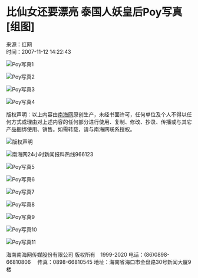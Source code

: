 # 比仙女还要漂亮 泰国人妖皇后Poy写真\[组图\]

来源：红网   
时间：2007-11-12 14:22:43      

![Poy写真1](http://www.hinews.cn/pic/0/10/15/02/10150212_855029.jpg)

![Poy写真2](http://www.hinews.cn/pic/0/15/80/89/15808921_882584.jpg)

![Poy写真3](http://www.hinews.cn/pic/0/13/75/76/13757635_748012.png)

![Poy写真4](http://www.hinews.cn/out/img/20170118/20170118104035_lbtftrfp.jpg)

版权声明：以上内容由[南海网](http://www.hinews.cn/)原创生产，未经书面许可，任何单位及个人不得以任何方式或理由对上述内容的任何部分进行使用、复制、修改、抄录、传播或与其它产品捆绑使用、销售。如需转载，请与南海网联系授权。

![版权声明](http://www.hinews.cn/news/images/d_shix.jpg)

![南海网24小时新闻报料热线966123](http://www.hinews.cn/news/images/96613-1.jpg)

![Poy写真5](http://www.hinews.cn/pic/003/007/326/00300732635_65ed9315.jpg)

![Poy写真6](http://www.hinews.cn/pic/003/007/331/00300733131_fd994fb4.jpg)

![Poy写真7](http://www.hinews.cn/pic/003/007/331/00300733100_18e86ea8.jpg)

![Poy写真8](http://www.hinews.cn/news/images/img20140816/lzx_140806_04.jpg)

![Poy写真9](http://www.hinews.cn/news/images/img20140816/lzx_140806_05.jpg)

![Poy写真10](http://www.hinews.cn/news/images/img20140816/lzx_140806_02.jpg)

![Poy写真11](http://www.hinews.cn/news/images/img20140816/lzx_140806_03.jpg)

海南南海网传媒股份有限公司 版权所有　1999-2020 电话：(86)0898-66810806　 传真：0898-66810545 地址：海南省海口市金盘路30号新闻大厦9楼
<!-- tcd_original_link http://www.hinews.cn/news/system/2007/11/12/010166402_15.shtml -->
